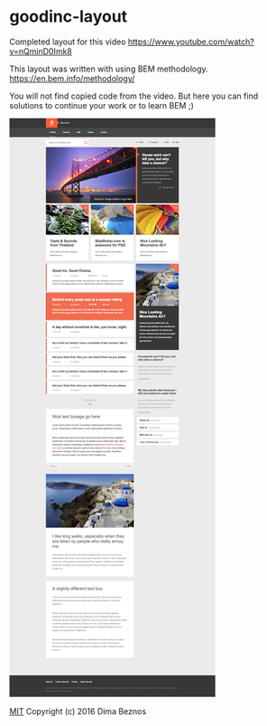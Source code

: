 # goodinc-layout
Completed layout for this video https://www.youtube.com/watch?v=nQminD0Imk8

This layout was written with using BEM methodology.
https://en.bem.info/methodology/

You will not find copied code from the video.
But here you can find solutions to continue your work or to learn BEM ;)

<p>
	<img src="images/GoodInc.png" alt="Screenshot of GoodInc template">
</p>

[MIT](https://www.tldrlegal.com/l/mit) Copyright (c) 2016 Dima Beznos
